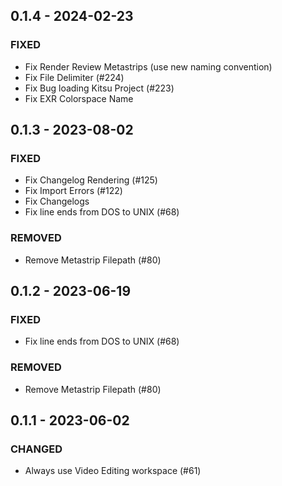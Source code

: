 ## 0.1.4 - 2024-02-23 
 
### FIXED 
- Fix Render Review Metastrips (use new naming convention)
- Fix File Delimiter (#224)
- Fix Bug loading Kitsu Project (#223)
- Fix EXR Colorspace Name

## 0.1.3 - 2023-08-02 
 
### FIXED 
- Fix Changelog Rendering (#125)
- Fix Import Errors (#122)
- Fix Changelogs
- Fix line ends from DOS to UNIX (#68)

### REMOVED 
- Remove Metastrip Filepath (#80)

## 0.1.2 - 2023-06-19 
 
### FIXED 
- Fix line ends from DOS to UNIX (#68)

### REMOVED 
- Remove Metastrip Filepath (#80)


## 0.1.1 - 2023-06-02 

### CHANGED 
- Always use Video Editing workspace (#61)



